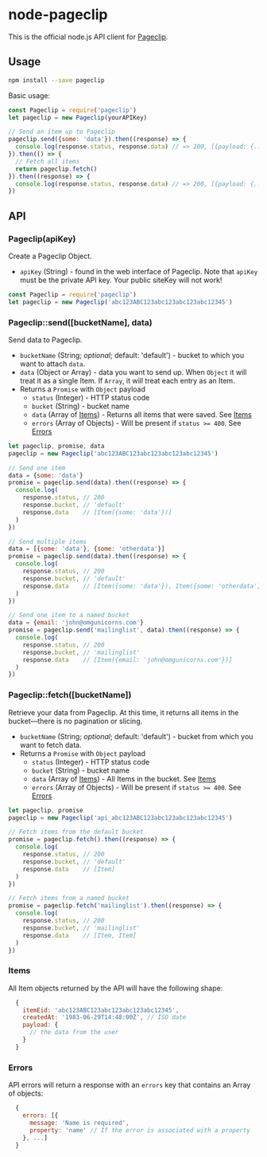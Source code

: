 # node-pageclip

This is the official node.js API client for [Pageclip](https://pageclip.co).

## Usage

```sh
npm install --save pageclip
```

Basic usage:

```js
const Pageclip = require('pageclip')
let pageclip = new Pageclip(yourAPIKey)

// Send an item up to Pageclip
pageclip.send({some: 'data'}).then((response) => {
  console.log(response.status, response.data) // => 200, [{payload: {...}}]
}).then(() => {
  // Fetch all items
  return pageclip.fetch()
}).then((response) => {
  console.log(response.status, response.data) // => 200, [{payload: {...}}]
})
```

## API

### Pageclip(apiKey)

Create a Pageclip Object.

* `apiKey` (String) - found in the web interface of Pageclip. Note that `apiKey` must be the private API key. Your public siteKey will not work!

```js
const Pageclip = require('pageclip')
let pageclip = new Pageclip('abc123ABC123abc123abc123abc12345')
```

### Pageclip::send([bucketName], data)

Send data to Pageclip.

* `bucketName` (String; _optional_; default: 'default') - bucket to which you want to attach `data`.
* `data` (Object or Array) - data you want to send up. When `Object` it will treat it as a single Item. If `Array`, it will treat each entry as an Item.
* Returns a `Promise` with `Object` payload
  * `status` (Integer) - HTTP status code
  * `bucket` (String) - bucket name
  * `data` (Array of [Items](#items)) - Returns all items that were saved. See [Items](#items)
  * `errors` (Array of Objects) - Will be present if `status >= 400`. See [Errors](#errors)

```js
let pageclip, promise, data
pageclip = new Pageclip('abc123ABC123abc123abc123abc12345')

// Send one item
data = {some: 'data'}
promise = pageclip.send(data).then((response) => {
  console.log(
    response.status, // 200
    response.bucket, // 'default'
    response.data    // [Item({some: 'data'})]
  )
})

// Send multiple items
data = [{some: 'data'}, {some: 'otherdata'}]
promise = pageclip.send(data).then((response) => {
  console.log(
    response.status, // 200
    response.bucket, // 'default'
    response.data    // [Item({some: 'data'}), Item({some: 'otherdata'})]
  )
})

// Send one item to a named bucket
data = {email: 'john@omgunicorns.com'}
promise = pageclip.send('mailinglist', data).then((response) => {
  console.log(
    response.status, // 200
    response.bucket, // 'mailinglist'
    response.data    // [Item({email: 'john@omgunicorns.com'})]
  )
})
```

### Pageclip::fetch([bucketName])

Retrieve your data from Pageclip. At this time, it returns all items in the bucket&mdash;there is no pagination or slicing.

* `bucketName` (String; _optional_; default: 'default') - bucket from which you want to fetch data.
* Returns a `Promise` with `Object` payload
  * `status` (Integer) - HTTP status code
  * `bucket` (String) - bucket name
  * `data` (Array of [Items](#items)) - All Items in the bucket. See [Items](#items)
  * `errors` (Array of Objects) - Will be present if `status >= 400`. See [Errors](#errors)

```js
let pageclip, promise
pageclip = new Pageclip('api_abc123ABC123abc123abc123abc12345')

// Fetch items from the default bucket
promise = pageclip.fetch().then((response) => {
  console.log(
    response.status, // 200
    response.bucket, // 'default'
    response.data    // [Item]
  )
})

// Fetch items from a named bucket
promise = pageclip.fetch('mailinglist').then((response) => {
  console.log(
    response.status, // 200
    response.bucket, // 'mailinglist'
    response.data    // [Item, Item]
  )
})
```

### Items

All Item objects returned by the API will have the following shape:

```js
  {
    itemEid: 'abc123ABC123abc123abc123abc12345',
    createdAt: '1983-06-29T14:48:00Z', // ISO date
    payload: {
      // the data from the user
    }
  }
```

### Errors

API errors will return a response with an `errors` key that contains an Array of objects:

```js
  {
    errors: [{
      message: 'Name is required',
      property: 'name' // If the error is associated with a property
    }, ...]
  }
```
